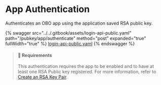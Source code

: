 # App Authentication

Authenticates an OBO app using the application saved RSA public key.

{% swagger src="../../.gitbook/assets/login-api-public.yaml" path="/pubkey/app/authenticate" method="post" expanded="true" fullWidth="true" %}
[login-api-public.yaml](../../.gitbook/assets/login-api-public.yaml)
{% endswagger %}

> #### 📘 Requirements
>
> This authentication requires the app to be enabled and to have at least one RSA Public key registered. For more information, refer to [Create an RSA Key Pair](https://docs.developers.symphony.com/building-bots-on-symphony/authentication/rsa-authentication#1-create-an-rsa-key-pair).
